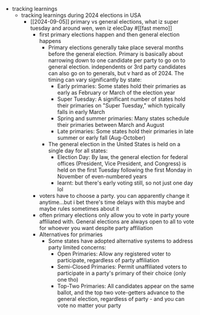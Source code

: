   * tracking learnings
    * tracking learnings during 2024 elections in USA
      * [[2024-09-05]] primary vs general elections, what iz super tuesday and around wen, wen iz elecDay #[[fast memo]]
        * first primary elections happen and then general election happens
          * Primary elections generally take place several months before the general election. Primary is basically about narrowing down to one candidate per party to go on to general election. independents or 3rd party candidates can also go on to generals, but v hard as of 2024. The timing can vary significantly by state:
            * Early primaries: Some states hold their primaries as early as February or March of the election year
            * Super Tuesday: A significant number of states hold their primaries on "Super Tuesday," which typically falls in early March
            * Spring and summer primaries: Many states schedule their primaries between March and August
            * Late primaries: Some states hold their primaries in late summer or early fall (Aug-October)
          * The general election in the United States is held on a single day for all states:
            * Election Day: By law, the general election for federal offices (President, Vice President, and Congress) is held on the first Tuesday following the first Monday in November of even-numbered years
            * learnt: but there's early voting still, so not just one day lol
        * voters have to choose a party. you can apparently change it anytime...but i bet there's time delays with this maybe and maybe rules sometimes about it
        * often primary elections only allow you to vote in party youre affiliated with. General elections are always open to all to vote for whoever you want despite party affiliation
        * Alternatives for primaries
          * Some states have adopted alternative systems to address party limited concerns:
            * Open Primaries: Allow any registered voter to participate, regardless of party affiliation
            * Semi-Closed Primaries: Permit unaffiliated voters to participate in a party's primary of their choice (only one tho)
            * Top-Two Primaries: All candidates appear on the same ballot, and the top two vote-getters advance to the general election, regardless of party - and you can vote no matter your party